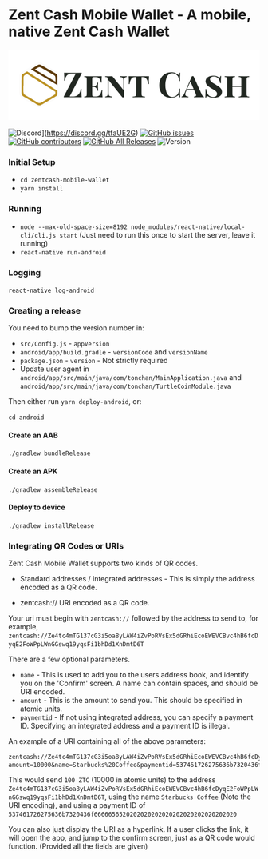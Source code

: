# Zent Cash Mobile Wallet - A mobile, native Zent Cash Wallet

![Zent Cash](https://github.com/ZentCashFoundation/brand/blob/master/logo/wordmark/zentcash_wordmark_color.png "Zent Cash")

![Discord](https://img.shields.io/discord/527428494154792960?label=Discord%20-%20Zent%20Cash%20[ZTC])](https://discord.gg/tfaUE2G) 
[![GitHub issues](https://img.shields.io/github/issues/ZentCashFoundation/zentcash-mobile-wallet?label=Issues)](https://github.com/ZentCashFoundation/zentcash-mobile-wallet/issues)
[![GitHub contributors](https://img.shields.io/github/contributors-anon/ZentCashFoundation/zentcash-mobile-wallet?label=Contributors)](https://github.com/ZentCashFoundation/zentcash-mobile-wallet/graphs/contributors) 
[![GitHub All Releases](https://img.shields.io/github/downloads/ZentCashFoundation/zentcash-mobile-wallet/total?label=Downloads)](https://github.com/ZentCashFoundation/zentcash-mobile-wallet/releases) 
![Version](https://img.shields.io/github/v/release/ZentCashFoundation/zentcash-mobile-wallet)

### Initial Setup

* `cd zentcash-mobile-wallet`
* `yarn install`

### Running

* `node --max-old-space-size=8192 node_modules/react-native/local-cli/cli.js start` (Just need to run this once to start the server, leave it running)
* `react-native run-android`

### Logging

`react-native log-android`

### Creating a release

You need to bump the version number in:

* `src/Config.js` - `appVersion`
* `android/app/build.gradle` - `versionCode` and `versionName`
* `package.json` - `version` - Not strictly required
* Update user agent in `android/app/src/main/java/com/tonchan/MainApplication.java` and `android/app/src/main/java/com/tonchan/TurtleCoinModule.java`

Then either run `yarn deploy-android`, or:

`cd android`

#### Create an AAB
`./gradlew bundleRelease`

#### Create an APK
`./gradlew assembleRelease`

#### Deploy to device
`./gradlew installRelease`

### Integrating QR Codes or URIs

Zent Cash Mobile Wallet supports two kinds of QR codes.

* Standard addresses / integrated addresses - This is simply the address encoded as a QR code.

* zentcash:// URI encoded as a QR code.

Your uri must begin with `zentcash://` followed by the address to send to, for example, `zentcash://Ze4tc4mTG137cG3i5oa8yLAW4iZvPoRVsEx5dGRhiEcoEWEVCBvc4hB6fcDyqE2FoWPpLWnGGswq19yqsFi1bhDd1XnDmtD6T`

There are a few optional parameters.

* `name` - This is used to add you to the users address book, and identify you on the 'Confirm' screen. A name can contain spaces, and should be URI encoded.
* `amount` - This is the amount to send you. This should be specified in atomic units.
* `paymentid` - If not using integrated address, you can specify a payment ID. Specifying an integrated address and a payment ID is illegal.

An example of a URI containing all of the above parameters:

```
zentcash://Ze4tc4mTG137cG3i5oa8yLAW4iZvPoRVsEx5dGRhiEcoEWEVCBvc4hB6fcDyqE2FoWPpLWnGGswq19yqsFi1bhDd1XnDmtD6T?amount=10000&name=Starbucks%20Coffee&paymentid=537461726275636b7320436f6666656520202020202020202020202020202020
```

This would send `100 ZTC` (10000 in atomic units) to the address `Ze4tc4mTG137cG3i5oa8yLAW4iZvPoRVsEx5dGRhiEcoEWEVCBvc4hB6fcDyqE2FoWPpLWnGGswq19yqsFi1bhDd1XnDmtD6T`, using the name `Starbucks Coffee` (Note the URI encoding), and using a payment ID of `537461726275636b7320436f6666656520202020202020202020202020202020`

You can also just display the URI as a hyperlink. If a user clicks the link, it will open the app, and jump to the confirm screen, just as a QR code would function. (Provided all the fields are given)